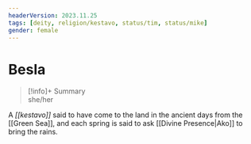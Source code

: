 ```yaml
---
headerVersion: 2023.11.25
tags: [deity, religion/kestavo, status/tim, status/mike]
gender: female
---
```

# Besla
>[!info]+ Summary  
> she/her

A *[[kestavo]]* said to have come to the land in the ancient days from the [[Green Sea]], and each spring is said to ask [[Divine Presence|Ako]] to bring the rains.

